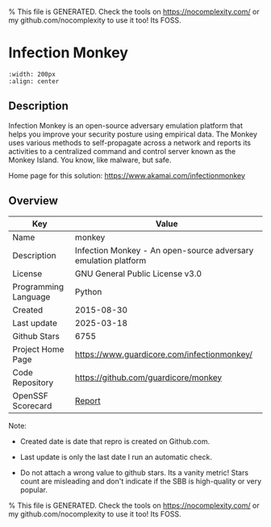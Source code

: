 
% This file is GENERATED. Check the tools on https://nocomplexity.com/ or my github.com/nocomplexity to use it too! Its FOSS. 

# Infection Monkey


```{image} https://github.com/guardicore/monkey/raw/develop/docs/static/images/monkey-iv.png 
:width: 200px 
:align: center 
```

## Description 

Infection Monkey is an open-source adversary emulation platform that helps you improve your security posture using empirical data. The Monkey uses various methods to self-propagate across a network and reports its activities to a centralized command and control server known as the Monkey Island.  You know, like malware, but  safe.

Home page for this solution: https://www.akamai.com/infectionmonkey 

## Overview 

| Key | Value |
| --- | --- |
| Name | monkey |
| Description | Infection Monkey - An open-source adversary emulation platform |
| License | GNU General Public License v3.0 |
| Programming Language | Python |
| Created | 2015-08-30 |
| Last update | 2025-03-18 |
| Github Stars | 6755 |
| Project Home Page | https://www.guardicore.com/infectionmonkey/ |
| Code Repository | https://github.com/guardicore/monkey |
| OpenSSF Scorecard | [Report](https://securityscorecards.dev/viewer/?uri=github.com/guardicore/monkey) |

Note:
 - Created date is date that repro is created on Github.com. 

- Last update is only the last date I run an automatic check. 

- Do not attach a wrong value to github stars. Its a vanity metric! Stars count are misleading and 
don't indicate if the SBB is high-quality or very popular.

% This file is GENERATED. Check the tools on https://nocomplexity.com/ or my github.com/nocomplexity to use it too! Its FOSS. 

